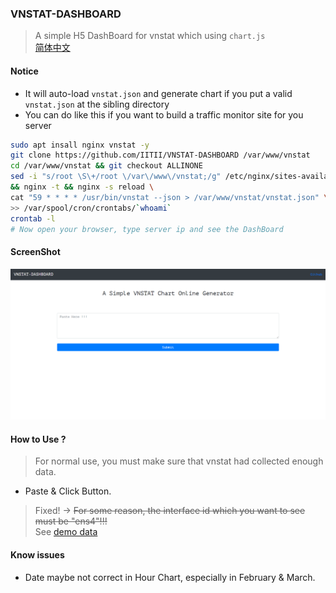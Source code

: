 ### VNSTAT-DASHBOARD
> A simple H5 DashBoard for vnstat which using `chart.js`  
> [简体中文](https://iitii.github.io/2019/10/11/1/)  
#### Notice
* It will auto-load `vnstat.json` and generate chart if you put a valid `vnstat.json` at the sibling directory 
* You can do like this if you want to build a traffic monitor site for you server 

```bash
sudo apt insall nginx vnstat -y
git clone https://github.com/IITII/VNSTAT-DASHBOARD /var/www/vnstat
cd /var/www/vnstat && git checkout ALLINONE
sed -i "s/root \S\+/root \/var\/www\/vnstat;/g" /etc/nginx/sites-available/default \
&& nginx -t && nginx -s reload \
cat "59 * * * * /usr/bin/vnstat --json > /var/www/vnstat/vnstat.json" \
>> /var/spool/cron/crontabs/`whoami`
crontab -l
# Now open your browser, type server ip and see the DashBoard
```
#### ScreenShot

![alt](docs/demo.png)

#### How to Use ?
> For normal use, you must make sure that vnstat had collected enough data.  

* Paste & Click Button.

> Fixed! -> ~~For some reason, the interface id which you want to see must be "ens4"!!!~~  
> See [demo data](docs/demo.json)  

#### Know issues

* Date maybe not correct in Hour Chart, especially in February & March. 